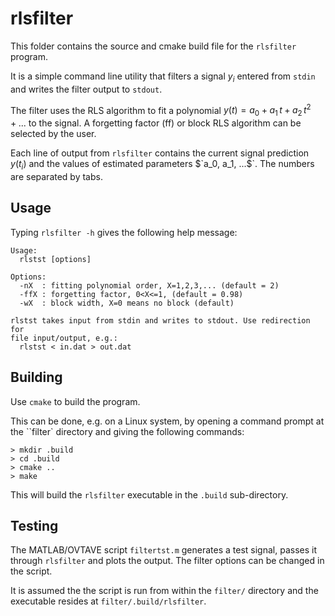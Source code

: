 # rlsfilter

This folder contains the source and cmake build file for the `rlsfilter` program.

It is a simple command line utility that filters a signal $`y_i`$ entered from ``stdin`` and writes the filter output to ``stdout``.

The filter uses the RLS algorithm to fit a polynomial $`y(t) = a_0 + a_1\, t + a_2\, t^2 + ...`$ to the signal. A forgetting factor (ff) or block RLS algorithm can be selected by the user.

Each line of output from `rlsfilter` contains the current signal prediction $`y(t_i)`$ and the values of estimated parameters $`a_0, a_1, ...$`. The numbers are separated by tabs.

## Usage

Typing ``rlsfilter -h`` gives the following help message:

    Usage:
      rlstst [options] 

    Options:
      -nX  : fitting polynomial order, X=1,2,3,... (default = 2) 
      -ffX : forgetting factor, 0<X<=1, (default = 0.98) 
      -wX  : block width, X=0 means no block (default)

    rlstst takes input from stdin and writes to stdout. Use redirection for
    file input/output, e.g.:
      rlstst < in.dat > out.dat

## Building

Use ``cmake`` to build the program. 

This can be done, e.g. on a Linux system, by opening a command prompt at the ``filter` directory and giving the following commands:

    > mkdir .build
    > cd .build
    > cmake ..
    > make

This will build the ``rlsfilter`` executable in the ``.build`` sub-directory.

## Testing

The MATLAB/OVTAVE script ``filtertst.m`` generates a test signal, passes it through ``rlsfilter`` and plots the output. The filter options can be changed in the script.

It is assumed the the script is run from within the ``filter/`` directory and the executable resides at ``filter/.build/rlsfilter``.